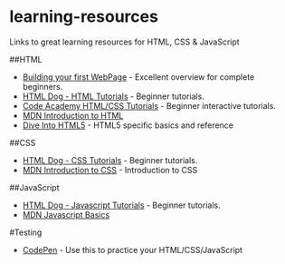 # learning-resources
Links to great learning resources for HTML, CSS &amp; JavaScript

##HTML

- [Building your first WebPage](http://learn.shayhowe.com/html-css/building-your-first-web-page/) - Excellent overview for complete beginners.
- [HTML Dog - HTML Tutorials](http://htmldog.com/guides/html/beginner/) - Beginner tutorials.
- [Code Academy HTML/CSS Tutorials](https://www.codecademy.com/en/tracks/htmlcss) - Beginner interactive tutorials.
- [MDN Introduction to HTML](https://developer.mozilla.org/en-US/Learn/HTML/Introduction_to_HTML)
- [Dive Into HTML5](http://diveintohtml5.info/) - HTML5 specific basics and reference

##CSS

- [HTML Dog - CSS Tutorials](http://htmldog.com/guides/css/beginner/) - Beginner tutorials.
- [MDN Introduction to CSS](https://developer.mozilla.org/en-US/Learn/CSS/Introduction_to_CSS) - Introduction to CSS

##JavaScript

- [HTML Dog - Javascript Tutorials](http://htmldog.com/guides/Javascript/beginner/) - Beginner tutorials.
- [MDN Javascript Basics](https://developer.mozilla.org/en-US/Learn/Getting_started_with_the_web/JavaScript_basics)

#Testing

- [CodePen](http://codepen.io/pen/) - Use this to practice your HTML/CSS/JavaScript
